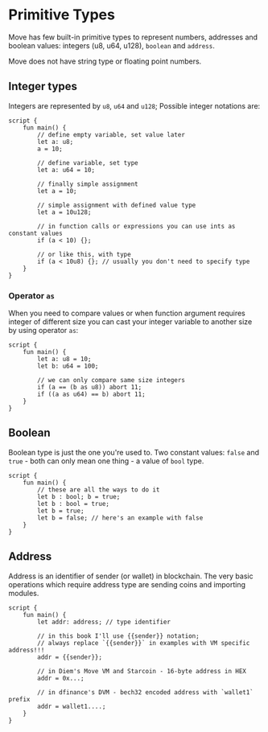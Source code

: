 # Primitive Types

Move has few built-in primitive types to represent numbers, addresses and boolean values: integers (u8, u64, u128), `boolean` and `address`.

Move does not have string type or floating point numbers.

## Integer types

Integers are represented by `u8`, `u64` and `u128`; Possible integer notations are:

```Move
script {
    fun main() {
        // define empty variable, set value later
        let a: u8;
        a = 10;

        // define variable, set type
        let a: u64 = 10;

        // finally simple assignment
        let a = 10;

        // simple assignment with defined value type
        let a = 10u128;

        // in function calls or expressions you can use ints as constant values
        if (a < 10) {};

        // or like this, with type
        if (a < 10u8) {}; // usually you don't need to specify type
    }
}
```

### Operator `as`

When you need to compare values or when function argument requires integer of different size you can cast your integer variable to another size by using operator `as`:

```Move
script {
    fun main() {
        let a: u8 = 10;
        let b: u64 = 100;

        // we can only compare same size integers
        if (a == (b as u8)) abort 11;
        if ((a as u64) == b) abort 11;
    }
}
```

## Boolean

Boolean type is just the one you're used to. Two constant values: `false` and `true` - both can only mean one thing - a value of `bool` type.

```Move
script {
    fun main() {
        // these are all the ways to do it
        let b : bool; b = true;
        let b : bool = true;
        let b = true;
        let b = false; // here's an example with false
    }
}
```

## Address

Address is an identifier of sender (or wallet) in blockchain. The very basic operations which require address type are sending coins and importing modules.

```Move
script {
    fun main() {
        let addr: address; // type identifier

        // in this book I'll use {{sender}} notation;
        // always replace `{{sender}}` in examples with VM specific address!!!
        addr = {{sender}};

        // in Diem's Move VM and Starcoin - 16-byte address in HEX
        addr = 0x...;

        // in dfinance's DVM - bech32 encoded address with `wallet1` prefix
        addr = wallet1....;
    }
}
```
